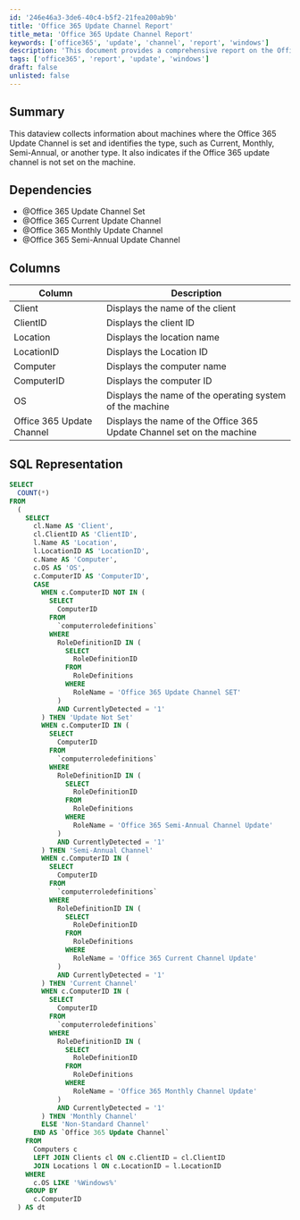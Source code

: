 ```yaml
---
id: '246e46a3-3de6-40c4-b5f2-21fea200ab9b'
title: 'Office 365 Update Channel Report'
title_meta: 'Office 365 Update Channel Report'
keywords: ['office365', 'update', 'channel', 'report', 'windows']
description: 'This document provides a comprehensive report on the Office 365 Update Channels set on various machines, detailing whether they are Current, Monthly, Semi-Annual, or not set at all. It includes SQL representation for data retrieval and dependencies for accurate reporting.'
tags: ['office365', 'report', 'update', 'windows']
draft: false
unlisted: false
---
```


## Summary

This dataview collects information about machines where the Office 365 Update Channel is set and identifies the type, such as Current, Monthly, Semi-Annual, or another type. It also indicates if the Office 365 update channel is not set on the machine.

## Dependencies

- @Office 365 Update Channel Set
- @Office 365 Current Update Channel
- @Office 365 Monthly Update Channel
- @Office 365 Semi-Annual Update Channel

## Columns

| Column                     | Description                                                      |
|---------------------------|------------------------------------------------------------------|
| Client                    | Displays the name of the client                                   |
| ClientID                  | Displays the client ID                                            |
| Location                  | Displays the location name                                        |
| LocationID                | Displays the Location ID                                          |
| Computer                  | Displays the computer name                                        |
| ComputerID                | Displays the computer ID                                          |
| OS                        | Displays the name of the operating system of the machine         |
| Office 365 Update Channel  | Displays the name of the Office 365 Update Channel set on the machine |

## SQL Representation

```sql
SELECT 
  COUNT(*) 
FROM 
  (
    SELECT 
      cl.Name AS 'Client', 
      cl.ClientID AS 'ClientID', 
      l.Name AS 'Location', 
      l.LocationID AS 'LocationID', 
      c.Name AS 'Computer', 
      c.OS AS 'OS', 
      c.ComputerID AS 'ComputerID', 
      CASE 
        WHEN c.ComputerID NOT IN (
          SELECT 
            ComputerID 
          FROM 
            `computerroledefinitions` 
          WHERE 
            RoleDefinitionID IN (
              SELECT 
                RoleDefinitionID 
              FROM 
                RoleDefinitions 
              WHERE 
                RoleName = 'Office 365 Update Channel SET'
            ) 
            AND CurrentlyDetected = '1'
        ) THEN 'Update Not Set' 
        WHEN c.ComputerID IN (
          SELECT 
            ComputerID 
          FROM 
            `computerroledefinitions` 
          WHERE 
            RoleDefinitionID IN (
              SELECT 
                RoleDefinitionID 
              FROM 
                RoleDefinitions 
              WHERE 
                RoleName = 'Office 365 Semi-Annual Channel Update'
            ) 
            AND CurrentlyDetected = '1'
        ) THEN 'Semi-Annual Channel' 
        WHEN c.ComputerID IN (
          SELECT 
            ComputerID 
          FROM 
            `computerroledefinitions` 
          WHERE 
            RoleDefinitionID IN (
              SELECT 
                RoleDefinitionID 
              FROM 
                RoleDefinitions 
              WHERE 
                RoleName = 'Office 365 Current Channel Update'
            ) 
            AND CurrentlyDetected = '1'
        ) THEN 'Current Channel' 
        WHEN c.ComputerID IN (
          SELECT 
            ComputerID 
          FROM 
            `computerroledefinitions` 
          WHERE 
            RoleDefinitionID IN (
              SELECT 
                RoleDefinitionID 
              FROM 
                RoleDefinitions 
              WHERE 
                RoleName = 'Office 365 Monthly Channel Update'
            ) 
            AND CurrentlyDetected = '1'
        ) THEN 'Monthly Channel' 
        ELSE 'Non-Standard Channel' 
      END AS `Office 365 Update Channel` 
    FROM 
      Computers c 
      LEFT JOIN Clients cl ON c.ClientID = cl.ClientID 
      JOIN Locations l ON c.LocationID = l.LocationID 
    WHERE 
      c.OS LIKE '%Windows%' 
    GROUP BY 
      c.ComputerID
  ) AS dt
```

